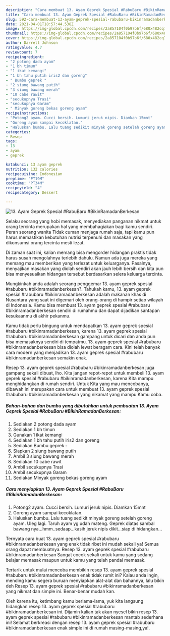 ```yaml
---
description: "Cara membuat 13. Ayam Geprek Spesial #RabuBaru #BikinRamadanBerkesan Sederhana Untuk Jualan"
title: "Cara membuat 13. Ayam Geprek Spesial #RabuBaru #BikinRamadanBerkesan Sederhana Untuk Jualan"
slug: 592-cara-membuat-13-ayam-geprek-spesial-rabubaru-bikinramadanberkesan-sederhana-untuk-jualan
date: 2021-04-01T18:57:44.538Z
image: https://img-global.cpcdn.com/recipes/2a857104f0b97b6f/680x482cq70/13-ayam-geprek-spesial-rabubaru-bikinramadanberkesan-foto-resep-utama.jpg
thumbnail: https://img-global.cpcdn.com/recipes/2a857104f0b97b6f/680x482cq70/13-ayam-geprek-spesial-rabubaru-bikinramadanberkesan-foto-resep-utama.jpg
cover: https://img-global.cpcdn.com/recipes/2a857104f0b97b6f/680x482cq70/13-ayam-geprek-spesial-rabubaru-bikinramadanberkesan-foto-resep-utama.jpg
author: Darrell Johnson
ratingvalue: 4.7
reviewcount: 7
recipeingredient:
- "2 potong dada ayam"
- "1 bh timun"
- "1 ikat kemangi"
- "1 bh tahu putih iris2 dan goreng"
- " Bumbu geprek "
- "2 siung bawang putih"
- "3 siung bawang merah"
- "10 cabe rawit"
- "secukupnya Trasi"
- "secukupnya Garam"
- " Minyak goreng bekas goreng ayam"
recipeinstructions:
- "Potong2 ayam. Cucci bersih. Lumuri jeruk nipis. Diamkan 15mnt"
- "Goreng ayam sampai kecoklatan."
- "Haluskan bumbu. Lalu tuang sedikit minyak goreng setelah goreng ayam. Uleg lagi. Taruh ayam yg udah mateng. Geprek diatas sambal bawang nya...hmm..sedaap...kasih jeruk nipis dikit...siap di hidangkan..."
categories:
- Resep
tags:
- 13
- ayam
- geprek

katakunci: 13 ayam geprek 
nutrition: 132 calories
recipecuisine: Indonesian
preptime: "PT19M"
cooktime: "PT34M"
recipeyield: "4"
recipecategory: Dessert

---
```



![13. Ayam Geprek Spesial #RabuBaru #BikinRamadanBerkesan](https://img-global.cpcdn.com/recipes/2a857104f0b97b6f/680x482cq70/13-ayam-geprek-spesial-rabubaru-bikinramadanberkesan-foto-resep-utama.jpg)

Selaku seorang yang hobi memasak, menyediakan panganan nikmat untuk orang tercinta merupakan hal yang membahagiakan bagi kamu sendiri. Peran seorang  wanita Tidak cuman menjaga rumah saja, tapi kamu pun harus memastikan kebutuhan nutrisi terpenuhi dan masakan yang dikonsumsi orang tercinta mesti lezat.

Di zaman  saat ini, kalian memang bisa mengorder hidangan praktis tidak harus susah mengolahnya terlebih dahulu. Namun ada juga mereka yang memang mau memberikan yang terlezat untuk keluarganya. Pasalnya, menyajikan masakan yang diolah sendiri akan jauh lebih bersih dan kita pun bisa menyesuaikan hidangan tersebut berdasarkan selera keluarga tercinta. 



Mungkinkah anda adalah seorang penggemar 13. ayam geprek spesial #rabubaru #bikinramadanberkesan?. Tahukah kamu, 13. ayam geprek spesial #rabubaru #bikinramadanberkesan adalah makanan khas di Nusantara yang saat ini digemari oleh orang-orang di hampir setiap wilayah di Indonesia. Kamu bisa membuat 13. ayam geprek spesial #rabubaru #bikinramadanberkesan sendiri di rumahmu dan dapat dijadikan santapan kesukaanmu di akhir pekanmu.

Kamu tidak perlu bingung untuk mendapatkan 13. ayam geprek spesial #rabubaru #bikinramadanberkesan, karena 13. ayam geprek spesial #rabubaru #bikinramadanberkesan gampang untuk dicari dan anda pun bisa memasaknya sendiri di tempatmu. 13. ayam geprek spesial #rabubaru #bikinramadanberkesan bisa diolah lewat beragam cara. Kini telah banyak cara modern yang menjadikan 13. ayam geprek spesial #rabubaru #bikinramadanberkesan semakin enak.

Resep 13. ayam geprek spesial #rabubaru #bikinramadanberkesan juga gampang sekali dibuat, lho. Kita jangan repot-repot untuk membeli 13. ayam geprek spesial #rabubaru #bikinramadanberkesan, karena Kita mampu menghidangkan di rumah sendiri. Untuk Kita yang mau mencobanya, dibawah ini merupakan cara untuk membuat 13. ayam geprek spesial #rabubaru #bikinramadanberkesan yang nikamat yang mampu Kamu coba.

<!--inarticleads1-->

##### Bahan-bahan dan bumbu yang dibutuhkan untuk pembuatan 13. Ayam Geprek Spesial #RabuBaru #BikinRamadanBerkesan:

1. Sediakan 2 potong dada ayam
1. Sediakan 1 bh timun
1. Gunakan 1 ikat kemangi
1. Sediakan 1 bh tahu putih iris2 dan goreng
1. Sediakan  Bumbu geprek :
1. Siapkan 2 siung bawang putih
1. Ambil 3 siung bawang merah
1. Sediakan 10 cabe rawit
1. Ambil secukupnya Trasi
1. Ambil secukupnya Garam
1. Sediakan  Minyak goreng bekas goreng ayam




<!--inarticleads2-->

##### Cara menyiapkan 13. Ayam Geprek Spesial #RabuBaru #BikinRamadanBerkesan:

1. Potong2 ayam. Cucci bersih. Lumuri jeruk nipis. Diamkan 15mnt
1. Goreng ayam sampai kecoklatan.
1. Haluskan bumbu. Lalu tuang sedikit minyak goreng setelah goreng ayam. Uleg lagi. Taruh ayam yg udah mateng. Geprek diatas sambal bawang nya...hmm..sedaap...kasih jeruk nipis dikit...siap di hidangkan...




Ternyata cara buat 13. ayam geprek spesial #rabubaru #bikinramadanberkesan yang enak tidak ribet ini mudah sekali ya! Semua orang dapat membuatnya. Resep 13. ayam geprek spesial #rabubaru #bikinramadanberkesan Sangat cocok sekali untuk kamu yang sedang belajar memasak maupun untuk kamu yang telah pandai memasak.

Tertarik untuk mulai mencoba membikin resep 13. ayam geprek spesial #rabubaru #bikinramadanberkesan enak tidak rumit ini? Kalau anda ingin, mending kamu segera buruan menyiapkan alat-alat dan bahannya, lalu bikin deh Resep 13. ayam geprek spesial #rabubaru #bikinramadanberkesan yang nikmat dan simple ini. Benar-benar mudah kan. 

Oleh karena itu, ketimbang kamu berlama-lama, yuk kita langsung hidangkan resep 13. ayam geprek spesial #rabubaru #bikinramadanberkesan ini. Dijamin kalian tak akan nyesel bikin resep 13. ayam geprek spesial #rabubaru #bikinramadanberkesan mantab sederhana ini! Selamat berkreasi dengan resep 13. ayam geprek spesial #rabubaru #bikinramadanberkesan enak simple ini di rumah masing-masing,ya!.

